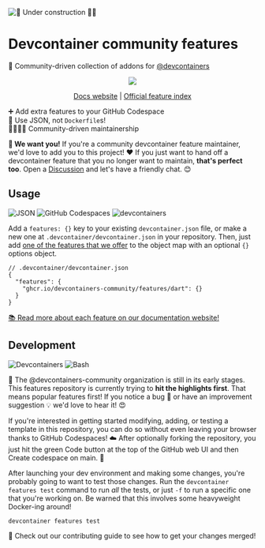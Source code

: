 ![🚧 Under construction 👷‍♂️](https://i.imgur.com/LEP2R3N.png)

# Devcontainer community features

🧰 Community-driven collection of addons for [@devcontainers]

<div align="center">

![](https://i.imgur.com/Gz9yWx8.png)

[Docs website](https://devcontainers-community.github.io/features/)
| [Official feature index](https://containers.dev/features)

</div>

➕ Add extra features to your GitHub Codespace \
🐳 Use JSON, not `Dockerfile`s! \
👨‍👩‍👧‍👦 Community-driven maintainership

**🤝 We want you!** If you're a community devcontainer feature maintainer, we'd
love to add you to this project! ❤️ If you just want to hand off a devcontainer
feature that you no longer want to maintain, **that's perfect too**. Open a
[Discussion] and let's have a friendly chat. 😊

## Usage

![JSON](https://img.shields.io/static/v1?style=for-the-badge&message=JSON&color=000000&logo=JSON&logoColor=FFFFFF&label=)
![GitHub Codespaces](https://img.shields.io/static/v1?style=for-the-badge&message=GitHub+Codespaces&color=181717&logo=GitHub&logoColor=FFFFFF&label=)
![devcontainers](https://img.shields.io/static/v1?style=for-the-badge&message=devcontainers&color=2496ED&logo=Docker&logoColor=FFFFFF&label=)

Add a `features: {}` key to your existing `devcontainer.json` file, or make a
new one at `.devcontainer/devcontainer.json` in your repository. Then, just add
[one of the features that we offer] to the object map with an optional `{}`
options object.

```jsonc
// .devcontainer/devcontainer.json
{
  "features": {
    "ghcr.io/devcontainers-community/features/dart": {}
  }
}
```

[📚 Read more about each feature on our documentation website!](https://devcontainers-community.github.io/features/)

## Development

![Devcontainers](https://img.shields.io/static/v1?style=for-the-badge&message=Devcontainers&color=2496ED&logo=Docker&logoColor=FFFFFF&label=)
![Bash](https://img.shields.io/static/v1?style=for-the-badge&message=Bash&color=4EAA25&logo=GNU+Bash&logoColor=FFFFFF&label=)

🐣 The @devcontainers-community organization is still in its early stages. This
features repository is currently trying to **hit the highlights first**. That
means popular features first! If you notice a bug 🐛 or have an improvement
suggestion 💡 we'd love to hear it! 😍

If you're interested in getting started modifying, adding, or testing a template
in this repository, you can do so without even leaving your browser thanks to
GitHub Codespaces! ☁️ After optionally forking the repository, you just hit the
green Code button at the top of the GitHub web UI and then Create codespace on
main. 🚀

After launching your dev environment and making some changes, you're probably
going to want to test those changes. Run the `devcontainer features test`
command to run _all_ the tests, or just `-f` to run a specific one that you're
working on. Be warned that this involves some heavyweight Docker-ing around!

```sh
devcontainer features test
```

🤝 Check out our contributing guide to see how to get your changes merged!

<!-- prettier-ignore-start -->
[@devcontainers]: https://github.com/devcontainers
[one of the features that we offer]: https://devcontainers-community.github.io/features/
[Discussion]: https://github.com/devcontainers-community/features/discussions/new?category=general
<!-- prettier-ignore-end -->